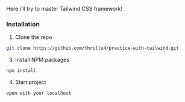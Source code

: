 Here i'll try to master Tailwind CSS framework!

### Installation

1. Clone the repo

```sh
git clone https://github.com/thrillu4/practice-with-tailwind.git
```

3. Install NPM packages

```sh
npm install
```

4. Start project 

```
open with your localhost
```

